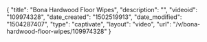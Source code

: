 {
    "title": "Bona Hardwood Floor Wipes",
    "description": "",
    "videoid": "109974328",
    "date_created": "1502519913",
    "date_modified": "1504287407",
    "type": "captivate",
    "layout": "video",
    "url": "\/v\/bona-hardwood-floor-wipes\/109974328"
}